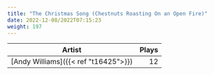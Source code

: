 ```yaml
---
title: "The Christmas Song (Chestnuts Roasting On an Open Fire)"
date: 2022-12-08/2022T07:15:23
weight: 197
---
```




 Artist | Plays 
----- | -----:
[Andy Williams]({{< ref "t16425">}}) | 12
